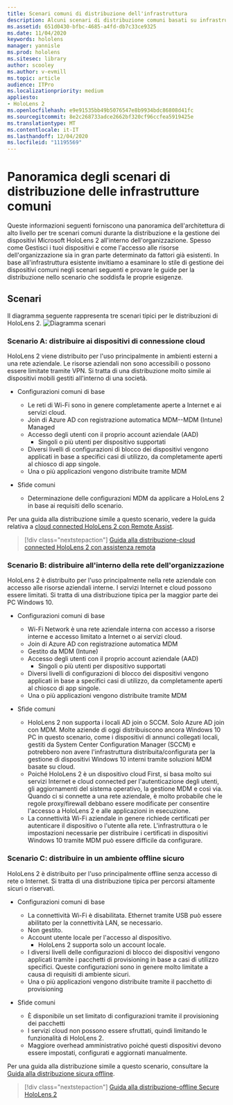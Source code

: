 ```yaml
---
title: Scenari comuni di distribuzione dell'infrastruttura
description: Alcuni scenari di distribuzione comuni basati su infrastrutture comuni diverse
ms.assetid: 651d0430-bfbc-4685-a4fd-db7c33ce9325
ms.date: 11/04/2020
keywords: hololens
manager: yannisle
ms.prod: hololens
ms.sitesec: library
author: scooley
ms.author: v-evmill
ms.topic: article
audience: ITPro
ms.localizationpriority: medium
appliesto:
- HoloLens 2
ms.openlocfilehash: e9e91535bb49b5076547e8b9934bdc86808d41fc
ms.sourcegitcommit: 8e2c268733adce2662bf320cf96ccfea5919425e
ms.translationtype: MT
ms.contentlocale: it-IT
ms.lasthandoff: 12/04/2020
ms.locfileid: "11195569"
---
```

# Panoramica degli scenari di distribuzione delle infrastrutture comuni

Queste informazioni seguenti forniscono una panoramica dell'architettura di alto livello per tre scenari comuni durante la distribuzione e la gestione dei dispositivi Microsoft HoloLens 2 all'interno dell'organizzazione. Spesso come Gestisci i tuoi dispositivi e come l'accesso alle risorse dell'organizzazione sia in gran parte determinato da fattori già esistenti. In base all'infrastruttura esistente invitiamo a esaminare lo stile di gestione dei dispositivi comuni negli scenari seguenti e provare le guide per la distribuzione nello scenario che soddisfa le proprie esigenze.

## Scenari

Il diagramma seguente rappresenta tre scenari tipici per le distribuzioni di HoloLens 2.
![Diagramma scenari](images/scenarios.jpg)

### Scenario A: distribuire ai dispositivi di connessione cloud

HoloLens 2 viene distribuito per l'uso principalmente in ambienti esterni a una rete aziendale. Le risorse aziendali non sono accessibili o possono essere limitate tramite VPN. Si tratta di una distribuzione molto simile ai dispositivi mobili gestiti all'interno di una società.
 * Configurazioni comuni di base
   * Le reti di Wi-Fi sono in genere completamente aperte a Internet e ai servizi cloud.
   * Join di Azure AD con registrazione automatica MDM--MDM (Intune) Managed
   * Accesso degli utenti con il proprio account aziendale (AAD)
     * Singoli o più utenti per dispositivo supportati
   * Diversi livelli di configurazioni di blocco dei dispositivi vengono applicati in base a specifici casi di utilizzo, da completamente aperti al chiosco di app singole.
   * Una o più applicazioni vengono distribuite tramite MDM

* Sfide comuni
   * Determinazione delle configurazioni MDM da applicare a HoloLens 2 in base ai requisiti dello scenario.

Per una guida alla distribuzione simile a questo scenario, vedere la guida relativa a [cloud connected HoloLens 2 con Remote Assist](hololens2-cloud-connected-overview.md).

> [!div class="nextstepaction"]
> [Guida alla distribuzione-cloud connected HoloLens 2 con assistenza remota](hololens2-cloud-connected-overview.md)

### Scenario B: distribuire all'interno della rete dell'organizzazione

HoloLens 2 è distribuito per l'uso principalmente nella rete aziendale con accesso alle risorse aziendali interne. I servizi Internet e cloud possono essere limitati. Si tratta di una distribuzione tipica per la maggior parte dei PC Windows 10.
 * Configurazioni comuni di base
   * Wi-Fi Network è una rete aziendale interna con accesso a risorse interne e accesso limitato a Internet o ai servizi cloud.
   * Join di Azure AD con registrazione automatica MDM
   * Gestito da MDM (Intune)
   * Accesso degli utenti con il proprio account aziendale (AAD)
     * Singoli o più utenti per dispositivo supportati
   * Diversi livelli di configurazioni di blocco dei dispositivi vengono applicati in base a specifici casi di utilizzo, da completamente aperti al chiosco di app singole.
   * Una o più applicazioni vengono distribuite tramite MDM

 * Sfide comuni
   * HoloLens 2 non supporta i locali AD join o SCCM. Solo Azure AD join con MDM. Molte aziende di oggi distribuiscono ancora Windows 10 PC in questo scenario, come i dispositivi di annunci collegati locali, gestiti da System Center Configuration Manager (SCCM) e potrebbero non avere l'infrastruttura distribuita/configurata per la gestione di dispositivi Windows 10 interni tramite soluzioni MDM basate su cloud.
   * Poiché HoloLens 2 è un dispositivo cloud First, si basa molto sui servizi Internet e cloud connected per l'autenticazione degli utenti, gli aggiornamenti del sistema operativo, la gestione MDM e così via. Quando ci si connette a una rete aziendale, è molto probabile che le regole proxy/firewall debbano essere modificate per consentire l'accesso a HoloLens 2 e alle applicazioni in esecuzione.
   * La connettività Wi-Fi aziendale in genere richiede certificati per autenticare il dispositivo o l'utente alla rete. L'infrastruttura o le impostazioni necessarie per distribuire i certificati in dispositivi Windows 10 tramite MDM può essere difficile da configurare.

### Scenario C: distribuire in un ambiente offline sicuro

HoloLens 2 è distribuito per l'uso principalmente offline senza accesso di rete o Internet. Si tratta di una distribuzione tipica per percorsi altamente sicuri o riservati.
 * Configurazioni comuni di base
   * La connettività Wi-Fi è disabilitata. Ethernet tramite USB può essere abilitato per la connettività LAN, se necessario.
   * Non gestito.
   * Account utente locale per l'accesso al dispositivo.
     * HoloLens 2 supporta solo un account locale.
   * I diversi livelli delle configurazioni di blocco dei dispositivi vengono applicati tramite i pacchetti di provisioning in base a casi di utilizzo specifici. Queste configurazioni sono in genere molto limitate a causa di requisiti di ambiente sicuri.
   * Una o più applicazioni vengono distribuite tramite il pacchetto di provisioning

 * Sfide comuni
   * È disponibile un set limitato di configurazioni tramite il provisioning dei pacchetti
   * I servizi cloud non possono essere sfruttati, quindi limitando le funzionalità di HoloLens 2.
   * Maggiore overhead amministrativo poiché questi dispositivi devono essere impostati, configurati e aggiornati manualmente.

Per una guida alla distribuzione simile a questo scenario, consultare la [Guida alla distribuzione sicura offline](hololens-common-scenarios-offline-secure.md).

> [!div class="nextstepaction"]
> [Guida alla distribuzione-offline Secure HoloLens 2](hololens-common-scenarios-offline-secure.md)

